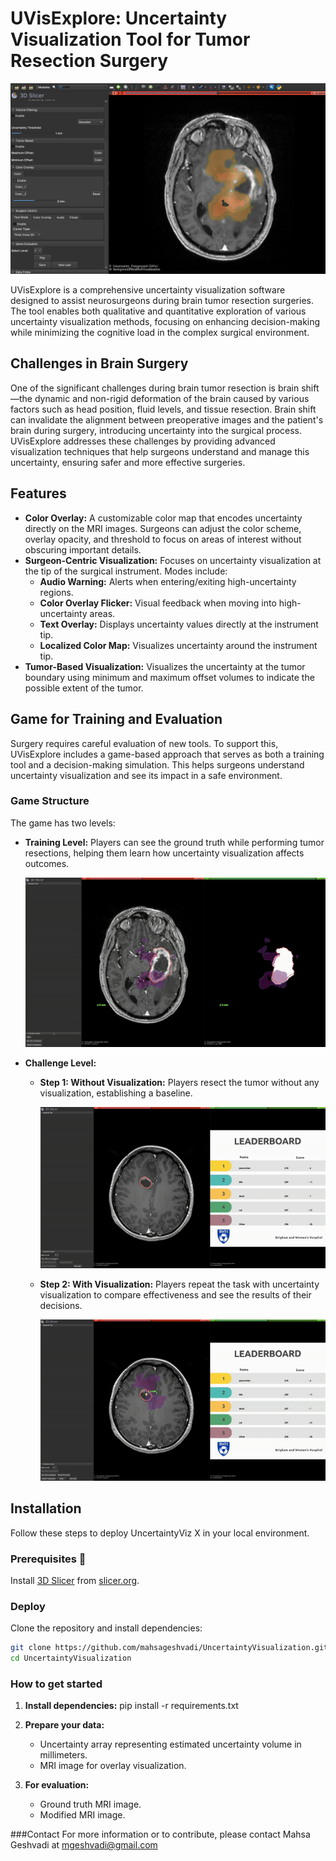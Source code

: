 # UVisExplore: Uncertainty Visualization Tool for Tumor Resection Surgery

![UVisExplore](./assets/UncertaintyVis.png)

UVisExplore is a comprehensive uncertainty visualization software designed to assist neurosurgeons during brain tumor resection surgeries. The tool enables both qualitative and quantitative exploration of various uncertainty visualization methods, focusing on enhancing decision-making while minimizing the cognitive load in the complex surgical environment.

## Challenges in Brain Surgery

One of the significant challenges during brain tumor resection is brain shift—the dynamic and non-rigid deformation of the brain caused by various factors such as head position, fluid levels, and tissue resection. Brain shift can invalidate the alignment between preoperative images and the patient's brain during surgery, introducing uncertainty into the surgical process. UVisExplore addresses these challenges by providing advanced visualization techniques that help surgeons understand and manage this uncertainty, ensuring safer and more effective surgeries.

## Features

* **Color Overlay:** A customizable color map that encodes uncertainty directly on the MRI images. Surgeons can adjust the color scheme, overlay opacity, and threshold to focus on areas of interest without obscuring important details.
* **Surgeon-Centric Visualization:** Focuses on uncertainty visualization at the tip of the surgical instrument. Modes include:
  * **Audio Warning:** Alerts when entering/exiting high-uncertainty regions.
  * **Color Overlay Flicker:** Visual feedback when moving into high-uncertainty areas.
  * **Text Overlay:** Displays uncertainty values directly at the instrument tip.
  * **Localized Color Map:** Visualizes uncertainty around the instrument tip.
* **Tumor-Based Visualization:** Visualizes the uncertainty at the tumor boundary using minimum and maximum offset volumes to indicate the possible extent of the tumor.

## Game for Training and Evaluation

Surgery requires careful evaluation of new tools. To support this, UVisExplore includes a game-based approach that serves as both a training tool and a decision-making simulation. This helps surgeons understand uncertainty visualization and see its impact in a safe environment.

### Game Structure

The game has two levels:
* **Training Level:** Players can see the ground truth while performing tumor resections, helping them learn how uncertainty visualization affects outcomes.
  
  ![Training Level](./assets/TrainingLevel.gif)
  
* **Challenge Level:**
  * **Step 1: Without Visualization:** Players resect the tumor without any visualization, establishing a baseline.
    
    ![Game without Visualization](./assets/Game_without_visualization.gif)
  
  * **Step 2: With Visualization:** Players repeat the task with uncertainty visualization to compare effectiveness and see the results of their decisions.
    
    ![Game with Visualization](./assets/Game_with_visualization.gif)

## Installation

Follow these steps to deploy UncertaintyViz X in your local environment.

### Prerequisites 🧰

Install [3D Slicer](https://www.slicer.org/) from [slicer.org](https://www.slicer.org/).

### Deploy

Clone the repository and install dependencies:
```bash
git clone https://github.com/mahsageshvadi/UncertaintyVisualization.git
cd UncertaintyVisualization
```

### How to get started

1. **Install dependencies:**
   pip install -r requirements.txt

2. **Prepare your data:**
   - Uncertainty array representing estimated uncertainty volume in millimeters.
   - MRI image for overlay visualization.

3. **For evaluation:**
   - Ground truth MRI image.
   - Modified MRI image.



###Contact
For more information or to contribute, please contact Mahsa Geshvadi at mgeshvadi@gmail.com
